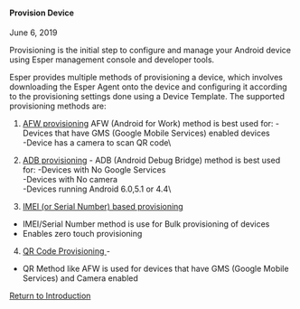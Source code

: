 #### Provision Device

June 6, 2019

Provisioning is the initial step to configure and manage your Android device using Esper management console and developer tools.

Esper provides multiple methods of provisioning a device, which involves downloading the Esper Agent onto the device and configuring it according to the provisioning settings done using a Device Template. The supported provisioning methods are:

1.  [AFW provisioning](afw-provisioning/index.md) AFW (Android for Work) method is best used for:
-Devices that have GMS (Google Mobile Services) enabled  devices\
-Device has a camera to scan QR code\


2.  [ADB provisioning](adb-provisioning/index.md) - ADB (Android Debug Bridge) method is best used for:
-Devices with No Google Services \
-Devices with No camera\
-Devices running  Android 6.0,5.1 or 4.4\


3.  [IMEI (or Serial Number) based provisioning](imei-or-serial-number-based-provisioning/index.md) 
- IMEI/Serial Number method is use for Bulk provisioning of devices
- Enables zero touch provisioning

4.  [QR Code Provisioning ](qr-code-provisioning/index.md) - 
- QR Method like AFW is used for devices that have GMS (Google Mobile Services) and Camera enabled 


[Return to Introduction](../index.md)
